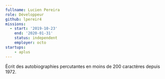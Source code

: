 ```yaml
---
fullname: Lucien Pereira
role: Développeur
github: lpereir4
missions: 
  - start: '2019-10-23'
    end: '2020-01-31'
    status: independent
    employer: octo
startups:
    - aplus
---
```


Écrit des autobiographies percutantes en moins de 200 caractères depuis 1972.
